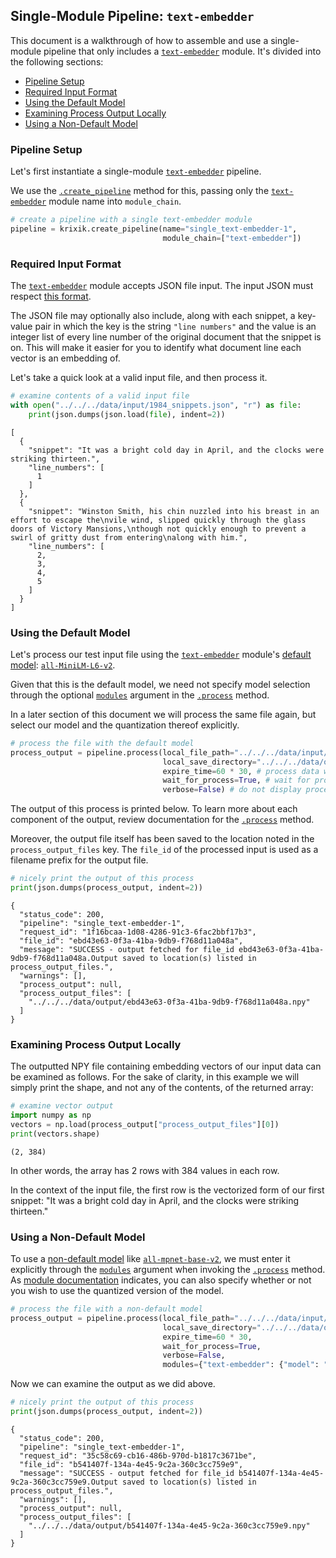 ## Single-Module Pipeline: `text-embedder`

This document is a walkthrough of how to assemble and use a single-module pipeline that only includes a [`text-embedder`](../../modules/ai_model_modules/text-embedder_module.md) module. It's divided into the following sections:

- [Pipeline Setup](#pipeline-setup)
- [Required Input Format](#required-input-format)
- [Using the Default Model](#using-the-default-model)
- [Examining Process Output Locally](#examining-process-output-locally)
- [Using a Non-Default Model](#using-a-non-default-model)

### Pipeline Setup

Let's first instantiate a single-module [`text-embedder`](../../modules/ai_model_modules/text-embedder_module.md) pipeline.

We use the [`.create_pipeline`](../../system/pipeline_creation/create_pipeline.md) method for this, passing only the [`text-embedder`](../../modules/ai_model_modules/text-embedder_module.md) module name into `module_chain`.


```python
# create a pipeline with a single text-embedder module
pipeline = krixik.create_pipeline(name="single_text-embedder-1",
                                  module_chain=["text-embedder"])
```

### Required Input Format

The [`text-embedder`](../../modules/ai_model_modules/text-embedder_module.md) module accepts JSON file input. The input JSON must respect [this format](../../system/parameters_processing_files_through_pipelines/JSON_input_format.md).

The JSON file may optionally also include, along with each snippet, a key-value pair in which the key is the string `"line numbers"` and the value is an integer list of every line number of the original document that the snippet is on. This will make it easier for you to identify what document line each vector is an embedding of.

Let's take a quick look at a valid input file, and then process it.


```python
# examine contents of a valid input file
with open("../../../data/input/1984_snippets.json", "r") as file:
    print(json.dumps(json.load(file), indent=2))
```

    [
      {
        "snippet": "It was a bright cold day in April, and the clocks were striking thirteen.",
        "line_numbers": [
          1
        ]
      },
      {
        "snippet": "Winston Smith, his chin nuzzled into his breast in an effort to escape the\nvile wind, slipped quickly through the glass doors of Victory Mansions,\nthough not quickly enough to prevent a swirl of gritty dust from entering\nalong with him.",
        "line_numbers": [
          2,
          3,
          4,
          5
        ]
      }
    ]


### Using the Default Model

Let's process our test input file using the [`text-embedder`](../../modules/ai_model_modules/text-embedder_module.md) module's [default model](../../modules/ai_model_modules/text-embedder_module.md#available-models-in-the-text-embedder-module): [`all-MiniLM-L6-v2`](https://huggingface.co/sentence-transformers/all-MiniLM-L6-v2).

Given that this is the default model, we need not specify model selection through the optional [`modules`](../../system/parameters_processing_files_through_pipelines/process_method.md#selecting-models-via-the-modules-argument) argument in the [`.process`](../../system/parameters_processing_files_through_pipelines/process_method.md) method.

In a later section of this document we will process the same file again, but select our model and the quantization thereof explicitly.


```python
# process the file with the default model
process_output = pipeline.process(local_file_path="../../../data/input/1984_snippets.json", # the initial local filepath where the input file is stored
                                  local_save_directory="../../../data/output", # the local directory that the output file will be saved to
                                  expire_time=60 * 30, # process data will be deleted from the Krixik system in 30 minutes
                                  wait_for_process=True, # wait for process to complete before returning IDE control to user
                                  verbose=False) # do not display process update printouts upon running code
```

The output of this process is printed below. To learn more about each component of the output, review documentation for the [`.process`](../../system/parameters_processing_files_through_pipelines/process_method.md) method.

Moreover, the output file itself has been saved to the location noted in the `process_output_files` key.  The `file_id` of the processed input is used as a filename prefix for the output file.


```python
# nicely print the output of this process
print(json.dumps(process_output, indent=2))
```

    {
      "status_code": 200,
      "pipeline": "single_text-embedder-1",
      "request_id": "1f16bcaa-1d08-4286-91c3-6fac2bbf17b3",
      "file_id": "ebd43e63-0f3a-41ba-9db9-f768d11a048a",
      "message": "SUCCESS - output fetched for file_id ebd43e63-0f3a-41ba-9db9-f768d11a048a.Output saved to location(s) listed in process_output_files.",
      "warnings": [],
      "process_output": null,
      "process_output_files": [
        "../../../data/output/ebd43e63-0f3a-41ba-9db9-f768d11a048a.npy"
      ]
    }


### Examining Process Output Locally

The outputted NPY file containing embedding vectors of our input data can be examined as follows. For the sake of clarity, in this example we will simply print the shape, and not any of the contents, of the returned array:


```python
# examine vector output
import numpy as np
vectors = np.load(process_output["process_output_files"][0])
print(vectors.shape)
```

    (2, 384)


In other words, the array has 2 rows with 384 values in each row. 

In the context of the input file, the first row is the vectorized form of our first snippet: "It was a bright cold day in April, and the clocks were striking thirteen."

### Using a Non-Default Model

To use a [non-default model](../../modules/ai_model_modules/text-embedder_module.md#available-models-in-the-text-embedder-module) like [`all-mpnet-base-v2`](https://huggingface.co/sentence-transformers/all-mpnet-base-v2), we must enter it explicitly through the [`modules`](../../system/parameters_processing_files_through_pipelines/process_method.md#selecting-models-via-the-modules-argument) argument when invoking the [`.process`](../../system/parameters_processing_files_through_pipelines/process_method.md) method. As [module documentation](../../modules/ai_model_modules/text-embedder_module.md) indicates, you can also specify whether or not you wish to use the quantized version of the model.


```python
# process the file with a non-default model
process_output = pipeline.process(local_file_path="../../../data/input/1984_snippets.json", # all parameters save 'modules' as above
                                  local_save_directory="../../../data/output",
                                  expire_time=60 * 30,
                                  wait_for_process=True,
                                  verbose=False,
                                  modules={"text-embedder": {"model": "all-mpnet-base-v2", "params": {"quantize": False}}}) # specify a non-default model for this process
```

Now we can examine the output as we did above.


```python
# nicely print the output of this process
print(json.dumps(process_output, indent=2))
```

    {
      "status_code": 200,
      "pipeline": "single_text-embedder-1",
      "request_id": "35c58c69-cb16-486b-970d-b1817c3671be",
      "file_id": "b541407f-134a-4e45-9c2a-360c3cc759e9",
      "message": "SUCCESS - output fetched for file_id b541407f-134a-4e45-9c2a-360c3cc759e9.Output saved to location(s) listed in process_output_files.",
      "warnings": [],
      "process_output": null,
      "process_output_files": [
        "../../../data/output/b541407f-134a-4e45-9c2a-360c3cc759e9.npy"
      ]
    }


